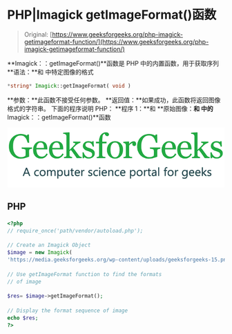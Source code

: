 # PHP|Imagick getImageFormat()函数

> Original: [https://www.geeksforgeeks.org/php-imagick-getimageformat-function/](https://www.geeksforgeeks.org/php-imagick-getimageformat-function/)

**Imagick：：getImageFormat()**函数是 PHP 中的内置函数，用于获取序列
**语法：**和
中特定图像的格式

```php
*string* Imagick::getImageFormat( void )
```

**参数：**此函数不接受任何参数。
**返回值：**如果成功，此函数将返回图像格式的字符串。
下面的程序说明 PHP：
**程序 1：**和
**原始图像：**和
中的**Imagick：：getImageFormat()**函数

![](img/efa5ea8e0258291fa60ad9a32c288072.png)

## PHP

```php
<?php
// require_once('path/vendor/autoload.php');

// Create an Imagick Object
$image = new Imagick(
'https://media.geeksforgeeks.org/wp-content/uploads/geeksforgeeks-15.png');

// Use getImageFormat function to find the formats
// of image

$res= $image->getImageFormat();

// Display the format sequence of image
echo $res;
?>
```
